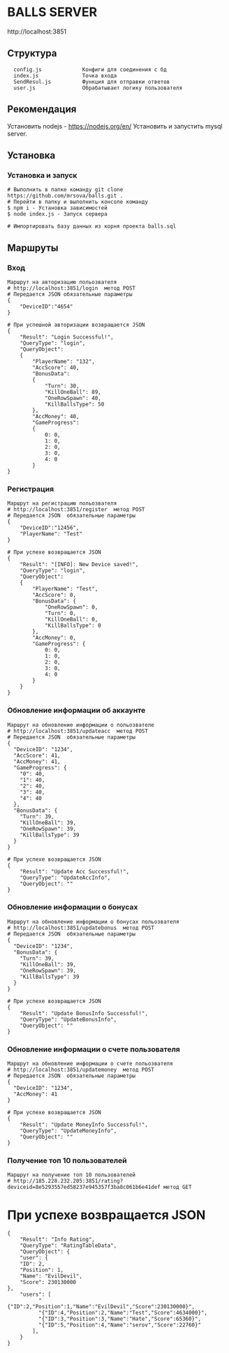 BALLS SERVER
=====================

http://localhost:3851

Структура
-------------------

      config.js             Конфиги для соединения с бд
      index.js              Точка входа
      SendResul.js          Функция для отправки ответов
      user.js               Обрабатывает логику пользователя
      
Рекомендация
------------
Установить nodejs - https://nodejs.org/en/
Установить и запустить mysql server.

Установка
------------

### Установка и запуск

~~~
# Выполнить в папке команду git clone https://github.com/mrsova/balls.git .
# Перейти в папку и выполнить консоле команду
$ npm i - Установка зависимостей
$ node index.js - Запуск сервера
~~~

~~~
# Импортировать базу данных из корня проекта balls.sql
~~~
Маршруты
------------

### Вход

~~~
Маршрут на авторизацию польозвателя
# http://localhost:3851/login  метод POST
# Передается JSON обязательные параметры
{
    "DeviceID":"4654"
}
~~~
~~~
# При успешной авторизации возвращается JSON
{
    "Result": "Login Successful!",
    "QueryType": "login",
    "QueryObject": 
    {
        "PlayerName": "132",
        "AccScore": 40,
        "BonusData": 
        {
            "Turn": 30,
            "KillOneBall": 89,
            "OneRowSpawn": 40,
            "KillBallsType": 50
        },
        "AccMoney": 40,
        "GameProgress": 
        {
            0: 0,
            1: 0,
            2: 0,
            3: 0,
            4: 0
        }
}
~~~
### Регистрация
~~~
Маршрут на регистрацию польозвателя
# http://localhost:3851/register  метод POST
# Передается JSON  обязательные параметры
{
    "DeviceID":"12456",
    "PlayerName": "Test"
}
~~~
~~~
# При успехе возвращается JSON
{
    "Result": "[INFO]: New Device saved!",
    "QueryType": "login",
    "QueryObject": 
    {
        "PlayerName": "Test",
        "AccScore": 0,
        "BonusData": {
            "OneRowSpawn": 0,
            "Turn": 0,
            "KillOneBall": 0,
            "KillBallsType": 0
        },
        "AccMoney": 0,
        "GameProgress": {
            0: 0,
            1: 0,
            2: 0,
            3: 0,
            4: 0
        }
    }
}
~~~
### Обновление информации об аккаунте
~~~
Маршрут на обновление информации о польозвателе
# http://localhost:3851/updateacc  метод POST
# Передается JSON  обязательные параметры
{
  "DeviceID": "1234",
  "AccScore": 41,
  "AccMoney": 41,
  "GameProgress": {
    "0": 40,
    "1": 40,
    "2": 40,
    "3": 40,
    "4": 40
  },
  "BonusData": {
    "Turn": 39,
    "KillOneBall": 39,
    "OneRowSpawn": 39,
    "KillBallsType": 39
  }
}
~~~
~~~
# При успехе возвращается JSON
{
    "Result": "Update Acc Successful!",
    "QueryType": "UpdateAccInfo",
    "QueryObject": ""
}
~~~
### Обновление информации о бонусах
~~~
Маршрут на обновление информации о бонусах польозвателя
# http://localhost:3851/updatebonus  метод POST
# Передается JSON  обязательные параметры
{
  "DeviceID": "1234", 
  "BonusData": {
    "Turn": 39,
    "KillOneBall": 39,
    "OneRowSpawn": 39,
    "KillBallsType": 39
  }
}
~~~
~~~
# При успехе возвращается JSON
{
    "Result": "Update BonusInfo Successful!",
    "QueryType": "UpdateBonusInfo",
    "QueryObject": ""
}
~~~
### Обновление информации о счете пользователя
~~~
Маршрут на обновление информации о счете польозвателя
# http://localhost:3851/updatemoney  метод POST
# Передается JSON  обязательные параметры
{
  "DeviceID": "1234", 
  "AccMoney": 41
}
~~~
~~~
# При успехе возвращается JSON
{
    "Result": "Update MoneyInfo Successful!",
    "QueryType": "UpdateMoneyInfo",
    "QueryObject": ""
}
~~~

### Получение топ 10 пользователей
~~~
Маршрут на получение топ 10 пользователей
# http://185.228.232.205:3851/rating?deviceid=8e5293557ed58237e945357f3ba8c061b6e41def метод GET
~~~
# При успехе возвращается JSON
~~~
{
	"Result": "Info Rating",
	"QueryType": "RatingTableData",
	"QueryObject": {
	"user": {
	"ID": 2,
	"Position": 1,
	"Name": "EvilDevil",
	"Score": 230130000
},
	"users": [
		  "{"ID":2,"Position":1,"Name":"EvilDevil","Score":230130000}",
		  "{"ID":4,"Position":2,"Name":"Test","Score":4634000}",
		  "{"ID":3,"Position":3,"Name":"Hate","Score":65360}",
		  "{"ID":5,"Position":4,"Name":"serov","Score":22760}"
		],
	}
}
~~~
